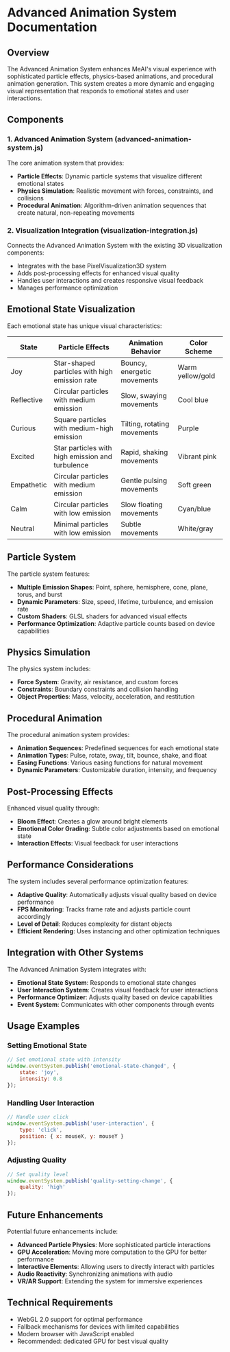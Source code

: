 # Advanced Animation System Documentation

## Overview

The Advanced Animation System enhances MeAI's visual experience with sophisticated particle effects, physics-based animations, and procedural animation generation. This system creates a more dynamic and engaging visual representation that responds to emotional states and user interactions.

## Components

### 1. Advanced Animation System (advanced-animation-system.js)

The core animation system that provides:

- **Particle Effects**: Dynamic particle systems that visualize different emotional states
- **Physics Simulation**: Realistic movement with forces, constraints, and collisions
- **Procedural Animation**: Algorithm-driven animation sequences that create natural, non-repeating movements

### 2. Visualization Integration (visualization-integration.js)

Connects the Advanced Animation System with the existing 3D visualization components:

- Integrates with the base PixelVisualization3D system
- Adds post-processing effects for enhanced visual quality
- Handles user interactions and creates responsive visual feedback
- Manages performance optimization

## Emotional State Visualization

Each emotional state has unique visual characteristics:

| State | Particle Effects | Animation Behavior | Color Scheme |
|-------|------------------|-------------------|--------------|
| Joy | Star-shaped particles with high emission rate | Bouncy, energetic movements | Warm yellow/gold |
| Reflective | Circular particles with medium emission | Slow, swaying movements | Cool blue |
| Curious | Square particles with medium-high emission | Tilting, rotating movements | Purple |
| Excited | Star particles with high emission and turbulence | Rapid, shaking movements | Vibrant pink |
| Empathetic | Circular particles with medium emission | Gentle pulsing movements | Soft green |
| Calm | Circular particles with low emission | Slow floating movements | Cyan/blue |
| Neutral | Minimal particles with low emission | Subtle movements | White/gray |

## Particle System

The particle system features:

- **Multiple Emission Shapes**: Point, sphere, hemisphere, cone, plane, torus, and burst
- **Dynamic Parameters**: Size, speed, lifetime, turbulence, and emission rate
- **Custom Shaders**: GLSL shaders for advanced visual effects
- **Performance Optimization**: Adaptive particle counts based on device capabilities

## Physics Simulation

The physics system includes:

- **Force System**: Gravity, air resistance, and custom forces
- **Constraints**: Boundary constraints and collision handling
- **Object Properties**: Mass, velocity, acceleration, and restitution

## Procedural Animation

The procedural animation system provides:

- **Animation Sequences**: Predefined sequences for each emotional state
- **Animation Types**: Pulse, rotate, sway, tilt, bounce, shake, and float
- **Easing Functions**: Various easing functions for natural movement
- **Dynamic Parameters**: Customizable duration, intensity, and frequency

## Post-Processing Effects

Enhanced visual quality through:

- **Bloom Effect**: Creates a glow around bright elements
- **Emotional Color Grading**: Subtle color adjustments based on emotional state
- **Interaction Effects**: Visual feedback for user interactions

## Performance Considerations

The system includes several performance optimization features:

- **Adaptive Quality**: Automatically adjusts visual quality based on device performance
- **FPS Monitoring**: Tracks frame rate and adjusts particle count accordingly
- **Level of Detail**: Reduces complexity for distant objects
- **Efficient Rendering**: Uses instancing and other optimization techniques

## Integration with Other Systems

The Advanced Animation System integrates with:

- **Emotional State System**: Responds to emotional state changes
- **User Interaction System**: Creates visual feedback for user interactions
- **Performance Optimizer**: Adjusts quality based on device capabilities
- **Event System**: Communicates with other components through events

## Usage Examples

### Setting Emotional State

```javascript
// Set emotional state with intensity
window.eventSystem.publish('emotional-state-changed', {
    state: 'joy',
    intensity: 0.8
});
```

### Handling User Interaction

```javascript
// Handle user click
window.eventSystem.publish('user-interaction', {
    type: 'click',
    position: { x: mouseX, y: mouseY }
});
```

### Adjusting Quality

```javascript
// Set quality level
window.eventSystem.publish('quality-setting-change', {
    quality: 'high'
});
```

## Future Enhancements

Potential future enhancements include:

- **Advanced Particle Physics**: More sophisticated particle interactions
- **GPU Acceleration**: Moving more computation to the GPU for better performance
- **Interactive Elements**: Allowing users to directly interact with particles
- **Audio Reactivity**: Synchronizing animations with audio
- **VR/AR Support**: Extending the system for immersive experiences

## Technical Requirements

- WebGL 2.0 support for optimal performance
- Fallback mechanisms for devices with limited capabilities
- Modern browser with JavaScript enabled
- Recommended: dedicated GPU for best visual quality
